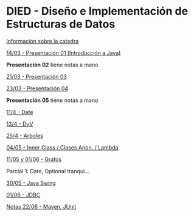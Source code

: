 # DIED - Diseño e Implementación de Estructuras de Datos

[Información sobre la catedra](DIED%20-%20Disen%CC%83o%20e%20Implementacio%CC%81n%20de%20Estructuras%20de%201341e3e0400b4f85afdb5d800790fb1e/Informacio%CC%81n%20sobre%20la%20catedra%20dccf1b8865c84a2d8f61bec1e91a9be9.md)

[14/03 - Presentación 01 (Introducción a Java)](DIED%20-%20Disen%CC%83o%20e%20Implementacio%CC%81n%20de%20Estructuras%20de%201341e3e0400b4f85afdb5d800790fb1e/14%2003%20-%20Presentacio%CC%81n%2001%20(Introduccio%CC%81n%20a%20Java)%20731e22a2a1ae49a8a64d19622540fdc1.md)

**Presentación 02** tiene notas a mano.

[21/03 - Presentación 03](DIED%20-%20Disen%CC%83o%20e%20Implementacio%CC%81n%20de%20Estructuras%20de%201341e3e0400b4f85afdb5d800790fb1e/21%2003%20-%20Presentacio%CC%81n%2003%20feb1c740983e443ab64d605bbd92aab5.md)

[23/03 - Presentación 04](DIED%20-%20Disen%CC%83o%20e%20Implementacio%CC%81n%20de%20Estructuras%20de%201341e3e0400b4f85afdb5d800790fb1e/23%2003%20-%20Presentacio%CC%81n%2004%2068cf5de83f8f422893f6bb414a932a95.md)

**Presentación 05** tiene notas a mano

[11/4 - Date](DIED%20-%20Disen%CC%83o%20e%20Implementacio%CC%81n%20de%20Estructuras%20de%201341e3e0400b4f85afdb5d800790fb1e/11%204%20-%20Date%2081af7b56e0034f0888bdba85223b04a1.md)

[13/4 - DyV](DIED%20-%20Disen%CC%83o%20e%20Implementacio%CC%81n%20de%20Estructuras%20de%201341e3e0400b4f85afdb5d800790fb1e/13%204%20-%20DyV%2046b80d38955942188bc572df1f8a0d28.md)

[25/4 - Arboles](DIED%20-%20Disen%CC%83o%20e%20Implementacio%CC%81n%20de%20Estructuras%20de%201341e3e0400b4f85afdb5d800790fb1e/25%204%20-%20Arboles%20fcf6d89df4b84fc0b1c540d3f2657111.md)

[04/05 - Inner Class / Clases Anon. / Lambda](DIED%20-%20Disen%CC%83o%20e%20Implementacio%CC%81n%20de%20Estructuras%20de%201341e3e0400b4f85afdb5d800790fb1e/04%2005%20-%20Inner%20Class%20Clases%20Anon%20Lambda%2089e55f8ce66b40368034e3ef23f0f317.md)

[11/05 y 01/06 - Grafos](DIED%20-%20Disen%CC%83o%20e%20Implementacio%CC%81n%20de%20Estructuras%20de%201341e3e0400b4f85afdb5d800790fb1e/11%2005%20y%2001%2006%20-%20Grafos%20f1a04f242a4a48a687bc9c3a07de4a97.md)

Parcial 1: Date, Optional tranqui…

[30/05 - Java Swing](DIED%20-%20Disen%CC%83o%20e%20Implementacio%CC%81n%20de%20Estructuras%20de%201341e3e0400b4f85afdb5d800790fb1e/30%2005%20-%20Java%20Swing%2053661bdc93a04a1ebc073fed36344a18.md)

[01/06 - JDBC](DIED%20-%20Disen%CC%83o%20e%20Implementacio%CC%81n%20de%20Estructuras%20de%201341e3e0400b4f85afdb5d800790fb1e/01%2006%20-%20JDBC%20081d729542344e9a9ff26e30142053d3.md)

[Notas 22/06 - Maven, JUnit](DIED%20-%20Disen%CC%83o%20e%20Implementacio%CC%81n%20de%20Estructuras%20de%201341e3e0400b4f85afdb5d800790fb1e/Notas%2022%2006%20-%20Maven,%20JUnit%20453fdecf452849e0858e173e5cca175f.md)